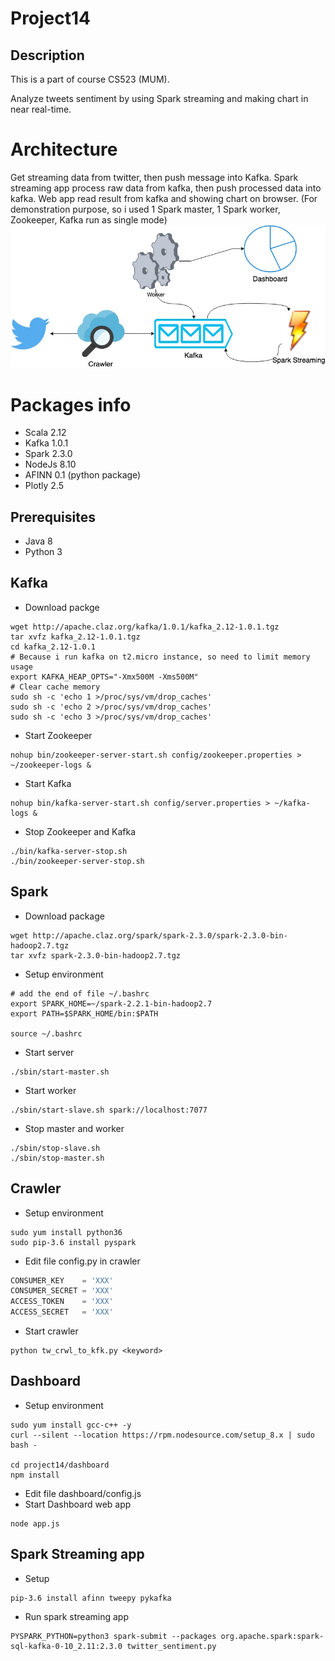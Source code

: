 # Project14

## Description
This is a part of course CS523 (MUM).

Analyze tweets sentiment by using Spark streaming and making chart in near real-time.

# Architecture
Get streaming data from twitter, then push message into Kafka. Spark streaming app process raw data from kafka, then push processed data into kafka. Web app read result from kafka and showing chart on browser.
(For demonstration purpose, so i used 1 Spark master, 1 Spark worker, Zookeeper, Kafka run as single mode) \
![Architecture](./image/architecture.jpg "Architecture")

# Packages info
- Scala 2.12
- Kafka 1.0.1
- Spark 2.3.0
- NodeJs 8.10
- AFINN 0.1 (python package)
- Plotly 2.5

## Prerequisites
- Java 8
- Python 3

## Kafka
- Download packge
```shell
wget http://apache.claz.org/kafka/1.0.1/kafka_2.12-1.0.1.tgz
tar xvfz kafka_2.12-1.0.1.tgz
cd kafka_2.12-1.0.1
# Because i run kafka on t2.micro instance, so need to limit memory usage
export KAFKA_HEAP_OPTS="-Xmx500M -Xms500M"
# Clear cache memory
sudo sh -c 'echo 1 >/proc/sys/vm/drop_caches'
sudo sh -c 'echo 2 >/proc/sys/vm/drop_caches'
sudo sh -c 'echo 3 >/proc/sys/vm/drop_caches'
```

- Start Zookeeper
```shell
nohup bin/zookeeper-server-start.sh config/zookeeper.properties > ~/zookeeper-logs &
```

- Start Kafka
```shell
nohup bin/kafka-server-start.sh config/server.properties > ~/kafka-logs &
```

- Stop Zookeeper and Kafka
```shell
./bin/kafka-server-stop.sh
./bin/zookeeper-server-stop.sh
```

## Spark
- Download package
```shell
wget http://apache.claz.org/spark/spark-2.3.0/spark-2.3.0-bin-hadoop2.7.tgz
tar xvfz spark-2.3.0-bin-hadoop2.7.tgz
```

- Setup environment
```shell
# add the end of file ~/.bashrc
export SPARK_HOME=~/spark-2.2.1-bin-hadoop2.7
export PATH=$SPARK_HOME/bin:$PATH

source ~/.bashrc
```
- Start server
```shell
./sbin/start-master.sh
```

- Start worker
```shell
./sbin/start-slave.sh spark://localhost:7077
```

- Stop master and worker
```shell
./sbin/stop-slave.sh
./sbin/stop-master.sh
```
## Crawler
- Setup environment
```shell
sudo yum install python36
sudo pip-3.6 install pyspark
```

- Edit file config.py in crawler
```python
CONSUMER_KEY    = 'XXX'
CONSUMER_SECRET = 'XXX'
ACCESS_TOKEN    = 'XXX'
ACCESS_SECRET   = 'XXX'
```

- Start crawler
```shell
python tw_crwl_to_kfk.py <keyword>
```

## Dashboard
- Setup environment
```shell
sudo yum install gcc-c++ -y
curl --silent --location https://rpm.nodesource.com/setup_8.x | sudo bash -

cd project14/dashboard
npm install
```
- Edit file dashboard/config.js
- Start Dashboard web app
```shell
node app.js
```

## Spark Streaming app
- Setup
```shell
pip-3.6 install afinn tweepy pykafka
```

- Run spark streaming app
```shell
PYSPARK_PYTHON=python3 spark-submit --packages org.apache.spark:spark-sql-kafka-0-10_2.11:2.3.0 twitter_sentiment.py
```

